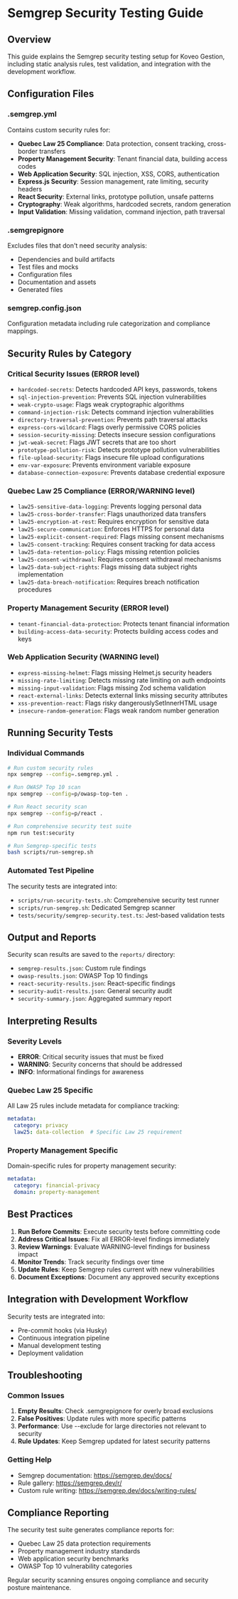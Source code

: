 # Semgrep Security Testing Guide

## Overview

This guide explains the Semgrep security testing setup for Koveo Gestion, including static analysis rules, test validation, and integration with the development workflow.

## Configuration Files

### .semgrep.yml
Contains custom security rules for:
- **Quebec Law 25 Compliance**: Data protection, consent tracking, cross-border transfers
- **Property Management Security**: Tenant financial data, building access codes
- **Web Application Security**: SQL injection, XSS, CORS, authentication
- **Express.js Security**: Session management, rate limiting, security headers
- **React Security**: External links, prototype pollution, unsafe patterns
- **Cryptography**: Weak algorithms, hardcoded secrets, random generation
- **Input Validation**: Missing validation, command injection, path traversal

### .semgrepignore
Excludes files that don't need security analysis:
- Dependencies and build artifacts
- Test files and mocks
- Configuration files
- Documentation and assets
- Generated files

### semgrep.config.json
Configuration metadata including rule categorization and compliance mappings.

## Security Rules by Category

### Critical Security Issues (ERROR level)
- `hardcoded-secrets`: Detects hardcoded API keys, passwords, tokens
- `sql-injection-prevention`: Prevents SQL injection vulnerabilities
- `weak-crypto-usage`: Flags weak cryptographic algorithms
- `command-injection-risk`: Detects command injection vulnerabilities
- `directory-traversal-prevention`: Prevents path traversal attacks
- `express-cors-wildcard`: Flags overly permissive CORS policies
- `session-security-missing`: Detects insecure session configurations
- `jwt-weak-secret`: Flags JWT secrets that are too short
- `prototype-pollution-risk`: Detects prototype pollution vulnerabilities
- `file-upload-security`: Flags insecure file upload configurations
- `env-var-exposure`: Prevents environment variable exposure
- `database-connection-exposure`: Prevents database credential exposure

### Quebec Law 25 Compliance (ERROR/WARNING level)
- `law25-sensitive-data-logging`: Prevents logging personal data
- `law25-cross-border-transfer`: Flags unauthorized data transfers
- `law25-encryption-at-rest`: Requires encryption for sensitive data
- `law25-secure-communication`: Enforces HTTPS for personal data
- `law25-explicit-consent-required`: Flags missing consent mechanisms
- `law25-consent-tracking`: Requires consent tracking for data access
- `law25-data-retention-policy`: Flags missing retention policies
- `law25-consent-withdrawal`: Requires consent withdrawal mechanisms
- `law25-data-subject-rights`: Flags missing data subject rights implementation
- `law25-data-breach-notification`: Requires breach notification procedures

### Property Management Security (ERROR level)
- `tenant-financial-data-protection`: Protects tenant financial information
- `building-access-data-security`: Protects building access codes and keys

### Web Application Security (WARNING level)
- `express-missing-helmet`: Flags missing Helmet.js security headers
- `missing-rate-limiting`: Detects missing rate limiting on auth endpoints
- `missing-input-validation`: Flags missing Zod schema validation
- `react-external-links`: Detects external links missing security attributes
- `xss-prevention-react`: Flags risky dangerouslySetInnerHTML usage
- `insecure-random-generation`: Flags weak random number generation

## Running Security Tests

### Individual Commands

```bash
# Run custom security rules
npx semgrep --config=.semgrep.yml .

# Run OWASP Top 10 scan
npx semgrep --config=p/owasp-top-ten .

# Run React security scan
npx semgrep --config=p/react .

# Run comprehensive security test suite
npm run test:security

# Run Semgrep-specific tests
bash scripts/run-semgrep.sh
```

### Automated Test Pipeline

The security tests are integrated into:
- `scripts/run-security-tests.sh`: Comprehensive security test runner
- `scripts/run-semgrep.sh`: Dedicated Semgrep scanner
- `tests/security/semgrep-security.test.ts`: Jest-based validation tests

## Output and Reports

Security scan results are saved to the `reports/` directory:
- `semgrep-results.json`: Custom rule findings
- `owasp-results.json`: OWASP Top 10 findings
- `react-security-results.json`: React-specific findings
- `security-audit-results.json`: General security audit
- `security-summary.json`: Aggregated summary report

## Interpreting Results

### Severity Levels
- **ERROR**: Critical security issues that must be fixed
- **WARNING**: Security concerns that should be addressed
- **INFO**: Informational findings for awareness

### Quebec Law 25 Specific
All Law 25 rules include metadata for compliance tracking:
```yaml
metadata:
  category: privacy
  law25: data-collection  # Specific Law 25 requirement
```

### Property Management Specific
Domain-specific rules for property management security:
```yaml
metadata:
  category: financial-privacy
  domain: property-management
```

## Best Practices

1. **Run Before Commits**: Execute security tests before committing code
2. **Address Critical Issues**: Fix all ERROR-level findings immediately
3. **Review Warnings**: Evaluate WARNING-level findings for business impact
4. **Monitor Trends**: Track security findings over time
5. **Update Rules**: Keep Semgrep rules current with new vulnerabilities
6. **Document Exceptions**: Document any approved security exceptions

## Integration with Development Workflow

Security tests are integrated into:
- Pre-commit hooks (via Husky)
- Continuous integration pipeline
- Manual development testing
- Deployment validation

## Troubleshooting

### Common Issues
1. **Empty Results**: Check .semgrepignore for overly broad exclusions
2. **False Positives**: Update rules with more specific patterns
3. **Performance**: Use --exclude for large directories not relevant to security
4. **Rule Updates**: Keep Semgrep updated for latest security patterns

### Getting Help
- Semgrep documentation: https://semgrep.dev/docs/
- Rule gallery: https://semgrep.dev/r/
- Custom rule writing: https://semgrep.dev/docs/writing-rules/

## Compliance Reporting

The security test suite generates compliance reports for:
- Quebec Law 25 data protection requirements
- Property management industry standards
- Web application security benchmarks
- OWASP Top 10 vulnerability categories

Regular security scanning ensures ongoing compliance and security posture maintenance.